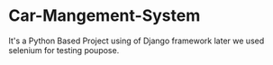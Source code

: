 # Car-Mangement-System
It's a Python Based Project using of Django framework later we used selenium for testing poupose.
